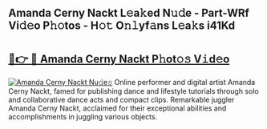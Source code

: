 ## Amanda Cerny Nackt L𝚎a𝚔ed N𝚞𝚍e - Part-WRf Vi𝚍𝚎o P𝚑𝚘tos - H𝚘𝚝 O𝚗𝚕yf𝚊ns L𝚎a𝚔s i41Kd

# <h2><a href="http://kfcxhgx.oniu.top/?m=Amanda+Cerny+Nackt">🔗👉 🔴 Amanda Cerny Nackt P𝚑ot𝚘𝚜 V𝚒d𝚎o</a></h2>

[![Amanda Cerny Nackt Nu𝚍e𝚜](https://i.imgur.com/0qMVB7G.gif)](http://kfcxhgx.oniu.top/?m=Amanda+Cerny+Nackt)
Online performer and digital artist Amanda Cerny Nackt, famed for publishing dance and lifestyle tutorials through solo and collaborative dance acts and compact clips. Remarkable juggler Amanda Cerny Nackt, acclaimed for their exceptional abilities and accomplishments in juggling various objects.  
